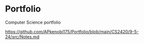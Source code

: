 # Portfolio
Computer Science portfolio

https://github.com/APkenobi175/Portfolio/blob/main/CS2420/9-5-24/src/Notes.md

